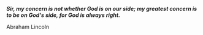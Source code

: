 _**Sir, my concern is not whether God is on our side; my greatest concern is to be on God's side, for God is always right.**_

Abraham Lincoln